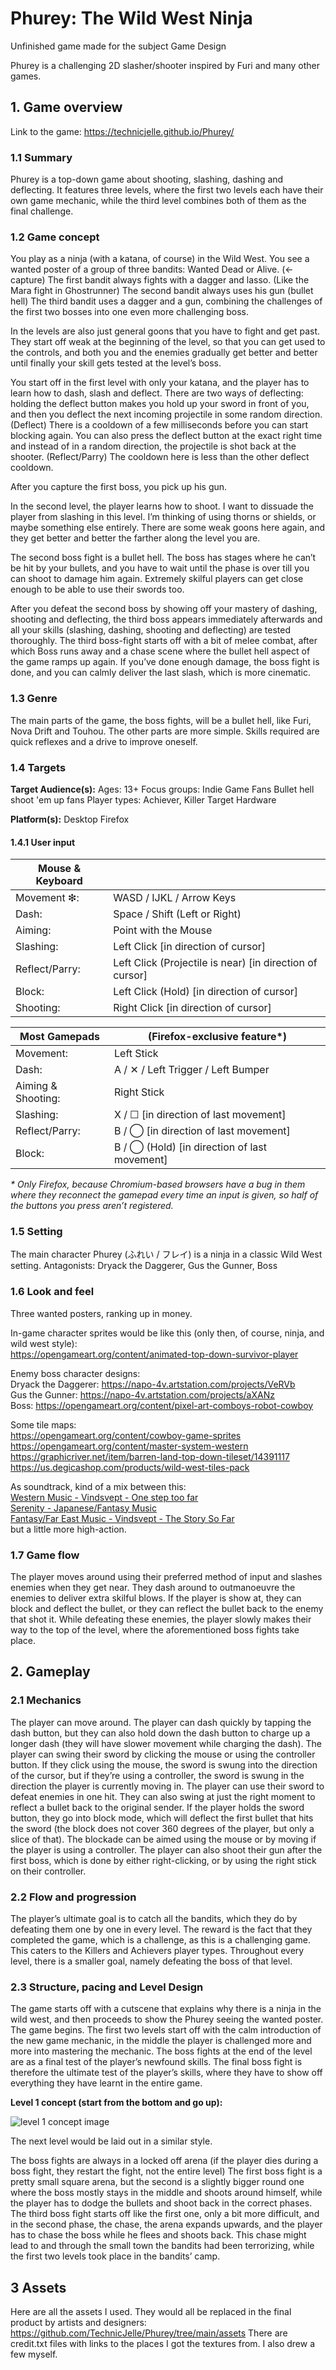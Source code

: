 # Phurey: The Wild West Ninja
Unfinished game made for the subject Game Design

Phurey is a challenging 2D slasher/shooter inspired by Furi and many other games.

## 1. Game overview
Link to the game: https://technicjelle.github.io/Phurey/

### 1.1 Summary
Phurey is a top-down game about shooting, slashing, dashing and deflecting. It features three levels, where the first two levels each have their own game mechanic, while the third level combines both of them as the final challenge.


### 1.2 Game concept
You play as a ninja (with a katana, of course) in the Wild West.
You see a wanted poster of a group of three bandits: 
    Wanted Dead or Alive. (← capture)
The first bandit always fights with a dagger and lasso. (Like the Mara fight in Ghostrunner)
The second bandit always uses his gun (bullet hell)
The third bandit uses a dagger and a gun, combining the challenges of the first two bosses into one even more challenging boss.

In the levels are also just general goons that you have to fight and get past. They start off weak at the beginning of the level, so that you can get used to the controls, and both you and the enemies gradually get better and better until finally your skill gets tested at the level’s boss.

You start off in the first level with only your katana, and the player has to learn how to dash, slash and deflect.
There are two ways of deflecting: holding the deflect button makes you hold up your sword in front of you, and then you deflect the next incoming projectile in some random direction. (Deflect) There is a cooldown of a few milliseconds before you can start blocking again.
You can also press the deflect button at the exact right time and instead of in a random direction, the projectile is shot back at the shooter. (Reflect/Parry) The cooldown here is less than the other deflect cooldown.

After you capture the first boss, you pick up his gun.

In the second level, the player learns how to shoot. I want to dissuade the player from slashing in this level. I’m thinking of using thorns or shields, or maybe something else entirely.
There are some weak goons here again, and they get better and better the farther along the level you are.

The second boss fight is a bullet hell. The boss has stages where he can’t be hit by your bullets, and you have to wait until the phase is over till you can shoot to damage him again. Extremely skilful players can get close enough to be able to use their swords too.

After you defeat the second boss by showing off your mastery of dashing, shooting and deflecting, the third boss appears immediately afterwards and all your skills (slashing, dashing, shooting and deflecting) are tested thoroughly.
The third boss-fight starts off with a bit of melee combat, after which Boss runs away and a chase scene where the bullet hell aspect of the game ramps up again. If you’ve done enough damage, the boss fight is done, and you can calmly deliver the last slash, which is more cinematic.

### 1.3 Genre
The main parts of the game, the boss fights, will be a bullet hell, like Furi, Nova Drift and Touhou.
The other parts are more simple.
Skills required are quick reflexes and a drive to improve oneself.

### 1.4 Targets

**Target Audience(s):**
Ages: 13+
Focus groups:
Indie Game Fans
Bullet hell shoot 'em up fans
Player types: Achiever, Killer
Target Hardware

**Platform(s):**
Desktop Firefox

#### 1.4.1 User input
| **Mouse & Keyboard** | |
| --- | --- |
Movement ❇:|WASD / IJKL / Arrow Keys
Dash:|Space / Shift (Left or Right)
Aiming:|Point with the Mouse
Slashing:|Left Click [in direction of cursor]
Reflect/Parry:|Left Click (Projectile is near) [in direction of cursor]
Block:|Left Click (Hold) [in direction of cursor]
Shooting:|Right Click [in direction of cursor]

| **Most Gamepads** | (Firefox-exclusive feature*)|
| --- | --- |
Movement:|Left Stick
Dash:|A / ✕ / Left Trigger / Left Bumper
Aiming & Shooting:|Right Stick
Slashing:|X / ☐  [in direction of last movement]
Reflect/Parry:|B / ◯ [in direction of last movement]
Block:|B / ◯ (Hold) [in direction of last movement]

*\* Only Firefox, because Chromium-based browsers have a bug in them where they reconnect the gamepad every time an input is given, so half of the buttons you press aren’t registered.*

### 1.5 Setting 
The main character Phurey (ふれい / フレイ) is a ninja in a classic Wild West setting.
Antagonists: Dryack the Daggerer, Gus the Gunner, Boss

### 1.6 Look and feel
Three wanted posters, ranking up in money.

In-game character sprites would be like this (only then, of course, ninja, and wild west style):\
https://opengameart.org/content/animated-top-down-survivor-player

Enemy boss character designs:\
Dryack the Daggerer: https://napo-4v.artstation.com/projects/VeRVb \
Gus the Gunner: https://napo-4v.artstation.com/projects/aXANz \
Boss: https://opengameart.org/content/pixel-art-comboys-robot-cowboy

Some tile maps:\
https://opengameart.org/content/cowboy-game-sprites \
https://opengameart.org/content/master-system-western \
https://graphicriver.net/item/barren-land-top-down-tileset/14391117 \
https://us.degicashop.com/products/wild-west-tiles-pack

As soundtrack, kind of a mix between this:\
[Western Music - Vindsvept - One step too far](https://www.youtube.com/watch?v=w5q0bQigntU)\
[Serenity - Japanese/Fantasy Music](https://www.youtube.com/watch?v=t8MC135MwdE)\
[Fantasy/Far East Music - Vindsvept - The Story So Far](https://www.youtube.com/watch?v=orvLhmoRLUQ)\
but a little more high-action.

### 1.7 Game flow
The player moves around using their preferred method of input and slashes enemies when they get near. They dash around to outmanoeuvre the enemies to deliver extra skilful blows.
If the player is show at, they can block and deflect the bullet, or they can reflect the bullet back to the enemy that shot it.
While defeating these enemies, the player slowly makes their way to the top of the level, where the aforementioned boss fights take place.


## 2. Gameplay

### 2.1 Mechanics
The player can move around.
The player can dash quickly by tapping the dash button, but they can also hold down the dash button to charge up a longer dash (they will have slower movement while charging the dash).
The player can swing their sword by clicking the mouse or using the controller button. If they click using the mouse, the sword is swung into the direction of the cursor, but if they’re using a controller, the sword is swung in the direction the player is currently moving in.
The player can use their sword to defeat enemies in one hit. They can also swing at just the right moment to reflect a bullet back to the original sender. If the player holds the sword button, they go into block mode, which will deflect the first bullet that hits the sword (the block does not cover 360 degrees of the player, but only a slice of that). The blockade can be aimed using the mouse or by moving if the player is using a controller.
The player can also shoot their gun after the first boss, which is done by either right-clicking, or by using the right stick on their controller.

### 2.2 Flow and progression
The player’s ultimate goal is to catch all the bandits, which they do by defeating them one by one in every level. The reward is the fact that they completed the game, which is a challenge, as this is a challenging game. This caters to the Killers and Achievers player types.
Throughout every level, there is a smaller goal, namely defeating the boss of that level.

### 2.3 Structure, pacing and Level Design
The game starts off with a cutscene that explains why there is a ninja in the wild west, and then proceeds to show the Phurey seeing the wanted poster.
The game begins.
The first two levels start off with the calm introduction of the new game mechanic, in the middle the player is challenged more and more into mastering the mechanic. The boss fights at the end of the level are as a final test of the player’s newfound skills.
The final boss fight is therefore the ultimate test of the player’s skills, where they have to show off everything they have learnt in the entire game.

**Level 1 concept (start from the bottom and go up):**

![level 1 concept image](concept/level01.png)

The next level would be laid out in a similar style.

The boss fights are always in a locked off arena (if the player dies during a boss fight, they restart the fight, not the entire level)
The first boss fight is a pretty small square arena, but the second is a slightly bigger round one where the boss mostly stays in the middle and shoots around himself, while the player has to dodge the bullets and shoot back in the correct phases.
The third boss fight starts off like the first one, only a bit more difficult, and in the second phase, the chase, the arena expands upwards, and the player has to chase the boss while he flees and shoots back. This chase might lead to and through the small town the bandits had been terrorizing, while the first two levels took place in the bandits’ camp.

## 3 Assets
Here are all the assets I used. They would all be replaced in the final product by artists and designers: https://github.com/TechnicJelle/Phurey/tree/main/assets
There are credit.txt files with links to the places I got the textures from.
I also drew a few myself.



